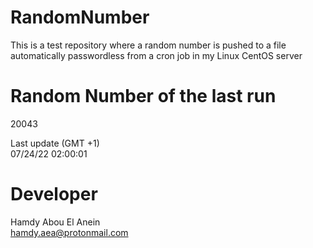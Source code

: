 # RandomNumber    
This is a test repository where a random number is pushed to a file automatically passwordless from a cron job in my Linux CentOS server    
# Random Number of the last run   
20043
      
Last update (GMT +1)    
07/24/22 02:00:01
# Developer    
Hamdy Abou El Anein   
hamdy.aea@protonmail.com
